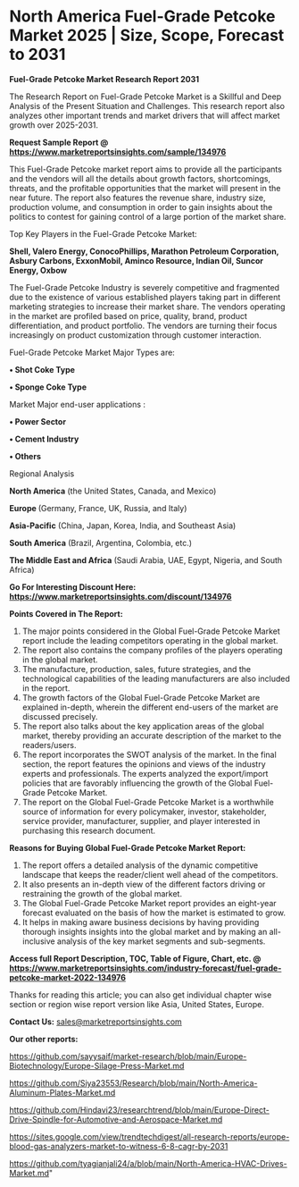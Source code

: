  # North America Fuel-Grade Petcoke Market 2025 | Size, Scope, Forecast to 2031

<strong>Fuel-Grade Petcoke Market Research Report 2031</strong>

The Research Report on Fuel-Grade Petcoke Market is a Skillful and Deep Analysis of the Present Situation and Challenges. This research report also analyzes other important trends and market drivers that will affect market growth over 2025-2031.

<strong>Request Sample Report @ <a href=https://www.marketreportsinsights.com/sample/134976>https://www.marketreportsinsights.com/sample/134976</a></strong>

This Fuel-Grade Petcoke market report aims to provide all the participants and the vendors will all the details about growth factors, shortcomings, threats, and the profitable opportunities that the market will present in the near future. The report also features the revenue share, industry size, production volume, and consumption in order to gain insights about the politics to contest for gaining control of a large portion of the market share.

Top Key Players in the Fuel-Grade Petcoke Market:

<strong>Shell, Valero Energy, ConocoPhillips, Marathon Petroleum Corporation, Asbury Carbons, ExxonMobil, Aminco Resource, Indian Oil, Suncor Energy, Oxbow</strong>

The Fuel-Grade Petcoke Industry is severely competitive and fragmented due to the existence of various established players taking part in different marketing strategies to increase their market share. The vendors operating in the market are profiled based on price, quality, brand, product differentiation, and product portfolio. The vendors are turning their focus increasingly on product customization through customer interaction.

Fuel-Grade Petcoke Market Major Types are:

<strong>• Shot Coke Type

• Sponge Coke Type</strong>

Market Major end-user applications :

<strong>• Power Sector

• Cement Industry

• Others</strong>

Regional Analysis

</u><strong><b>North America</b></strong> (the United States, Canada, and Mexico)

<strong><b>Europe </b></strong>(Germany, France, UK, Russia, and Italy)

<strong><b>Asia-Pacific</b></strong> (China, Japan, Korea, India, and Southeast Asia)

<strong><b>South America</b></strong> (Brazil, Argentina, Colombia, etc.)

<strong><b>The Middle East and Africa</b></strong> (Saudi Arabia, UAE, Egypt, Nigeria, and South Africa)

<strong>Go For Interesting Discount Here: <a href=https://www.marketreportsinsights.com/discount/134976>https://www.marketreportsinsights.com/discount/134976</a></strong>

<strong>Points Covered in The Report:</strong>
<ol>
  <li>The major points considered in the Global Fuel-Grade Petcoke Market report include the leading competitors operating in the global market.</li>
  <li>The report also contains the company profiles of the players operating in the global market.</li>
  <li>The manufacture, production, sales, future strategies, and the technological capabilities of the leading manufacturers are also included in the report.</li>
  <li>The growth factors of the Global Fuel-Grade Petcoke Market are explained in-depth, wherein the different end-users of the market are discussed precisely.</li>
  <li>The report also talks about the key application areas of the global market, thereby providing an accurate description of the market to the readers/users.</li>
  <li>The report incorporates the SWOT analysis of the market. In the final section, the report features the opinions and views of the industry experts and professionals. The experts analyzed the export/import policies that are favorably influencing the growth of the Global Fuel-Grade Petcoke Market.</li>
  <li>The report on the Global Fuel-Grade Petcoke Market is a worthwhile source of information for every policymaker, investor, stakeholder, service provider, manufacturer, supplier, and player interested in purchasing this research document.</li>
</ol>
<strong>Reasons for Buying Global Fuel-Grade Petcoke Market Report:</strong>

<ol>
  <li>The report offers a detailed analysis of the dynamic competitive landscape that keeps the reader/client well ahead of the competitors.</li>
  <li>It also presents an in-depth view of the different factors driving or restraining the growth of the global market.</li>
  <li>The Global Fuel-Grade Petcoke Market report provides an eight-year forecast evaluated on the basis of how the market is estimated to grow.</li>
  <li>It helps in making aware business decisions by having providing thorough insights insights into the global market and by making an all-inclusive analysis of the key market segments and sub-segments.</li>
</ol>
<strong>Access full Report Description, TOC, Table of Figure, Chart, etc. @ <a href=https://www.marketreportsinsights.com/industry-forecast/fuel-grade-petcoke-market-2022-134976>https://www.marketreportsinsights.com/industry-forecast/fuel-grade-petcoke-market-2022-134976</a></strong>


Thanks for reading this article; you can also get individual chapter wise section or region wise report version like Asia, United States, Europe.

<strong>Contact Us:</strong>
sales@marketreportsinsights.com

<strong>Our other reports:</strong>

<a href=https://github.com/sayysaif/market-research/blob/main/Europe-Biotechnology/Europe-Silage-Press-Market.md>https://github.com/sayysaif/market-research/blob/main/Europe-Biotechnology/Europe-Silage-Press-Market.md</a>

<a href=https://github.com/Siya23553/Research/blob/main/North-America-Aluminum-Plates-Market.md>https://github.com/Siya23553/Research/blob/main/North-America-Aluminum-Plates-Market.md</a>

<a href=https://github.com/Hindavi23/researchtrend/blob/main/Europe-Direct-Drive-Spindle-for-Automotive-and-Aerospace-Market.md>https://github.com/Hindavi23/researchtrend/blob/main/Europe-Direct-Drive-Spindle-for-Automotive-and-Aerospace-Market.md</a>

<a href=https://sites.google.com/view/trendtechdigest/all-research-reports/europe-blood-gas-analyzers-market-to-witness-6-8-cagr-by-2031>https://sites.google.com/view/trendtechdigest/all-research-reports/europe-blood-gas-analyzers-market-to-witness-6-8-cagr-by-2031</a>

<a href=https://github.com/tyagianjali24/a/blob/main/North-America-HVAC-Drives-Market.md>https://github.com/tyagianjali24/a/blob/main/North-America-HVAC-Drives-Market.md</a>"
